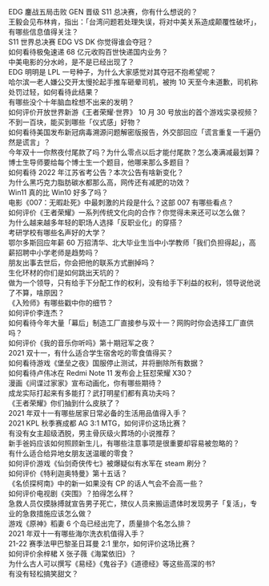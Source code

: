 EDG 鏖战五局击败 GEN 晋级 S11 总决赛，你有什么想说的？  
王毅会见布林肯，指出：「台湾问题若处理失误，将对中美关系造成颠覆性破坏」，有哪些信息值得关注？  
S11 世界总决赛 EDG VS DK 你觉得谁会夺冠？  
如何看待极兔速递 68 亿元收购百世快递国内业务？  
中美电影的分水岭，是不是已经出现了？  
EDG 明明是 LPL 一号种子，为什么大家感觉对其夺冠不抱希望呢？  
哈尔滨一老人嫌公交开太慢抡起手推车砸晕司机，被拘 10 天至今未道歉，司机称处罚过轻，如何看待此结果？  
有哪些没个十年脑血栓想不出来的发明？  
如何评价开放世界新游《王者荣耀·世界》 10 月 30 号放出的首个游戏实录视频？  
不到一百块，能买到哪些「仪式感」好物？  
如何看待美国发布新冠病毒溯源问题解密版报告，外交部回应「谎言重复一千遍仍然是谎言」？  
今年双十一你熬夜付尾款了吗？为什么零点以后才能付尾款？怎么凑满减最划算？  
博士生导师要给每个博士生一个题目，他哪来那么多题目？  
如何看待 2022 年江苏省考公告？本次公告有啥新变化？  
为什么黑巧克力脂肪碳水都那么高，网传还有减肥的功效？  
Win11 真的比 Win10 好多了吗？  
电影《007：无暇赴死》中最刺激的片段是什么？这部 007 有哪些看点？  
如何评价《王者荣耀》一系列传统文化向的合作？你觉得未来还可以怎么做？  
为什么越来越多年轻的职场人选择「反职业化」的穿搭？  
考研学校有哪些名声好的大学？  
鄂尔多斯回应年薪 60 万招清华、北大毕业生当中小学教师「我们负担得起」，高薪招聘中小学老师是趋势吗？  
朋友出事去世后，你会把他的联系方式删掉吗？  
生化环材的你们是如何跳出天坑的？  
做为一个领导，只有给手下分配工作的权利，没有给手下利益的权利，领导说他说了不算，啥原因？  
《入殓师》有哪些戳中你的细节？  
如何评价李连杰？  
如何看待今年大量「幕后」制造工厂直接参与双十一？网购时你会选择工厂直供吗？  
如何评价《我的音乐你听吗》第十期冠军之夜？  
2021 双十一，有什么适合学生宿舍吃的零食值得买？  
如何看待游戏《堡垒之夜》国服停止测试，并将删除所有数据？  
如何看待卢伟冰在 Redmi Note 11 发布会上狂怼荣耀 X30？  
漫画《间谍过家家》宣布动画化，你有哪些期待？  
成龙实际打起来有多能打？武打明星们都有真功夫吗？  
《王者荣耀》你们抽到什么皮肤了？  
2021 年双十一有哪些居家日常必备的生活用品值得入手？  
2021 KPL 秋季赛成都 AG 3:1 MTG，如何评价这场比赛？  
有没有女主超级洒脱，男主骨灰级火葬场的小说推荐？  
新手爸妈应该如何照顾新生儿，有哪些注意事项是很重要却容易被忽略的？  
有什么适合给异地女朋友送温暖的零食？  
如何评价游戏《仙剑奇侠传七》被爆疑似有水军在 steam 刷分？  
如何评价《特利迦奥特曼》第十五话？  
《名侦探柯南》中的新一如果没有 CP 的话人气会不会高一些？  
如何评价电视剧《突围》？拍得怎么样？  
急救人员仅摸脉搏就宣告男子死亡，殡仪人员来搬运遗体时发现男子「复活」，专业的急救措施应该怎么做？  
游戏《原神》稻妻 6 个岛已经出完了，质量排个名怎么排？  
2021 年双十一有哪些海尔洗衣机值得入手？  
21-22 赛季法甲巴黎圣日耳曼 2:1 里尔，如何评价这场比赛？  
如何评价余梓桾 X 张子薇《海棠依旧》？  
为什么古人可以撰写《易经》《鬼谷子》《道德经》等这些高深的书?  
有没有轻松搞笑甜文？  
